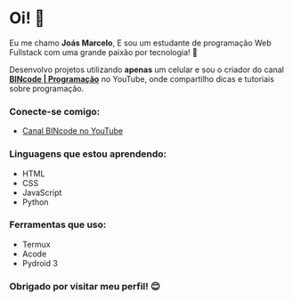 # Oi! 👋

Eu me chamo **Joás Marcelo**, E sou um estudante de programação Web Fullstack com uma grande paixão por tecnologia! 🚀

Desenvolvo projetos utilizando **apenas** um celular e sou o criador do canal **[BINcode | Programação](https://da.gd/BINcode)** no YouTube, onde compartilho dicas e tutoriais sobre programação.

### Conecte-se comigo:
- [Canal BINcode no YouTube](https://da.gd/BINcode)

### Linguagens que estou aprendendo:
- HTML
- CSS
- JavaScript
- Python

### Ferramentas que uso:
- Termux
- Acode
- Pydroid 3



### Obrigado por visitar meu perfil! 😊
